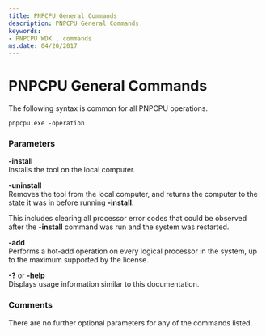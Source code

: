 ```yaml
---
title: PNPCPU General Commands
description: PNPCPU General Commands
keywords:
- PNPCPU WDK , commands
ms.date: 04/20/2017
---
```


# PNPCPU General Commands


The following syntax is common for all PNPCPU operations.

```
pnpcpu.exe -operation
```

### <span id="parameters"></span><span id="PARAMETERS"></span>Parameters

<span id="-install"></span><span id="-INSTALL"></span>**-install**  
Installs the tool on the local computer.

<span id="-uninstall"></span><span id="-UNINSTALL"></span>**-uninstall**  
Removes the tool from the local computer, and returns the computer to the state it was in before running **-install**.

This includes clearing all processor error codes that could be observed after the **-install** command was run and the system was restarted.

<span id="-add"></span><span id="-ADD"></span>**-add**  
Performs a hot-add operation on every logical processor in the system, up to the maximum supported by the license.

<span id="-__or_-help"></span><span id="-__OR_-HELP"></span>**-?** or **-help**  
Displays usage information similar to this documentation.

### <span id="comments"></span><span id="COMMENTS"></span>Comments

There are no further optional parameters for any of the commands listed.

